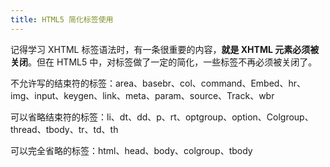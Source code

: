 ```yaml
---
title: HTML5 简化标签使用
---
```


记得学习 XHTML 标签语法时，有一条很重要的内容，**就是 XHTML 元素必须被关闭**。但在 HTML5 中，对标签做了一定的简化，一些标签不再必须被关闭了。

不允许写的结束符的标签：area、basebr、col、command、Embed、hr、img、input、keygen、link、meta、param、source、Track、wbr

可以省略结束符的标签：li、dt、dd、p、rt、optgroup、option、Colgroup、thread、tbody、tr、td、th

可以完全省略的标签：html、head、body、colgroup、tbody

